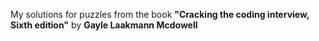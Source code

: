 My solutions for puzzles from the book **"Cracking the coding interview, Sixth edition"** by **Gayle Laakmann Mcdowell**
